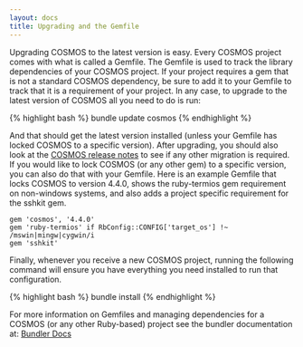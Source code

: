 ```yaml
---
layout: docs
title: Upgrading and the Gemfile
---
```


Upgrading COSMOS to the latest version is easy. Every COSMOS project comes with what is called a Gemfile. The Gemfile is used to track the library dependencies of your COSMOS project.
If your project requires a gem that is not a standard COSMOS dependency, be sure to add it to your Gemfile to track that it is a requirement of your project. In any case, to upgrade to the latest
version of COSMOS all you need to do is run:

{% highlight bash %}
bundle update cosmos
{% endhighlight %}

And that should get the latest version installed (unless your Gemfile has locked COSMOS to a specific version). After upgrading, you should also look at the [COSMOS release notes](/docs/history) to see if any other migration is required. If you would like to lock COSMOS (or any other gem) to a specific version, you can also do that with your Gemfile. Here is an example Gemfile that
locks COSMOS to version 4.4.0, shows the ruby-termios gem requirement on non-windows systems, and also adds a project specific requirement for the sshkit gem.

```
gem 'cosmos', '4.4.0'
gem 'ruby-termios' if RbConfig::CONFIG['target_os'] !~ /mswin|mingw|cygwin/i
gem 'sshkit'
```

Finally, whenever you receive a new COSMOS project, running the following command will ensure you have everything you need installed to run that configuration.

{% highlight bash %}
bundle install
{% endhighlight %}

For more information on Gemfiles and managing dependencies for a COSMOS (or any other Ruby-based) project see the bundler documentation at:
[Bundler Docs](http://bundler.io)
